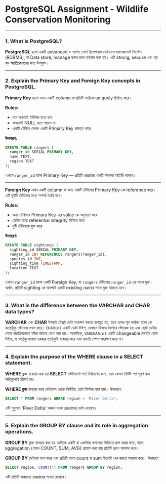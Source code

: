 # PostgreSQL Assignment - Wildlife Conservation Monitoring

---

### 1. What is PostgreSQL?  
**PostgreSQL** হলো একটি advanced ও ওপেন সোর্স রিলেশনাল ডেটাবেস ম্যানেজমেন্ট সিস্টেম (RDBMS), যা Data store, manage করার জন্য ব্যবহার করা হয়। এটি strong, secure এবং বড় বড় অ্যাপ্লিকেশনের জন্য উপযুক্ত।

---

### 2. Explain the Primary Key and Foreign Key concepts in PostgreSQL.  
**Primary Key** হলো এমন একটি column যা প্রতিটি সারিকে uniquely চিহ্নিত করে।

**Rules:**  
- মান অবশ্যই ইউনিক হতে হবে  
- কখনোই NULL হতে পারবে না  
- একটি টেবিলে কেবল একটি Primary Key থাকতে পারে

**উদাহরণ:**  
```sql
CREATE TABLE rangers (
  ranger_id SERIAL PRIMARY KEY,
  name TEXT,
  region TEXT
);
````

এখানে `ranger_id` হলো Primary Key — প্রতিটি রেঞ্জারের একটি আলাদা আইডি থাকবে।

---

**Foreign Key** এমন একটি column যা অন্য একটি টেবিলের Primary Key-কে reference করে। এটি দুইটি টেবিলের মধ্যে সম্পর্ক তৈরি করে।

**Rules:**

* অন্য টেবিলের Primary Key-এর value কে অনুসরণ করে
* ডেটার মধ্যে referential integrity নিশ্চিত করে
* দুটি টেবিলকে যুক্ত করে

**উদাহরণ:**

```sql
CREATE TABLE sightings (
  sighting_id SERIAL PRIMARY KEY,
  ranger_id INT REFERENCES rangers(ranger_id),
  species_id INT,
  sighting_time TIMESTAMP,
  location TEXT
);
```

এখানে `ranger_id` হলো একটি Foreign Key, যা `rangers` টেবিলের `ranger_id` এর সাথে যুক্ত। অর্থাৎ, প্রতিটি sighting কে অবশ্যই একটি existing রেঞ্জারের সাথে যুক্ত থাকতে হবে।

---

### 3. What is the difference between the VARCHAR and CHAR data types?

**VARCHAR** এবং **CHAR** উভয়ই টেক্সট ডেটা সংরক্ষণ করতে ব্যবহৃত হয়, তবে এদের মূল পার্থক্য হলো কে কতোটুকু স্টোরেজ দখল করে। `CHAR(n)` একটি ডেটা টাইপ, যেখানে ফিক্সড দৈর্ঘ্যের স্টোরেজ হয় এবং ছোট ডেটার শেষে স্বয়ংক্রিয়ভাবে ফাঁকা জায়গা যোগ করা হয়। অন্যদিকে, `VARCHAR(n)` একটি changeable দৈর্ঘ্যের ডেটা টাইপ, যা যতটুকু জায়গা দরকার ততটুকুই ব্যবহার করে এবং বাড়তি স্পেস সংরক্ষণ করে না।

---

### 4. Explain the purpose of the WHERE clause in a SELECT statement.

**WHERE** ক্লজ ব্যবহার করা হয় **SELECT** স্টেটমেন্টে শর্ত নির্ধারণের জন্য, যেন কেবল নির্দিষ্ট শর্ত পূরণ করা সারিগুলোই রিটার্ন হয়।

**WHERE ক্লজ** ব্যবহার করে ডেটাবেস থেকে নির্বাচিত ডেটা ফিল্টার করা যায়।
উদাহরণ:

```sql
SELECT * FROM rangers WHERE region = 'River Delta';
```

এটি শুধুমাত্র 'River Delta' অঞ্চল থাকা রেঞ্জারদের ডেটা দেখাবে।

---

### 5. Explain the GROUP BY clause and its role in aggregation operations.

**GROUP BY** ক্লজ ব্যবহার করা হয় ডেটাকে একটি বা একাধিক কলামের ভিত্তিতে গ্রুপ করার জন্য, যাতে aggregation (যেমন COUNT, SUM, AVG) প্রয়োগ করা যায় প্রতিটি গ্রুপে আলাদা করে।

**GROUP BY** ডেটাকে ভাগ করে এবং প্রতিটি ভাগে count বা sum ইত্যাদি বের করতে সাহায্য করে।
উদাহরণ:

```sql
SELECT region, COUNT(*) FROM rangers GROUP BY region;
```

এটি প্রতিটি অঞ্চলের রেঞ্জারদের সংখ্যা দেখাবে।
